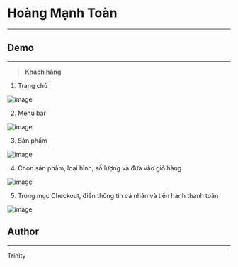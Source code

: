 # Hoàng Mạnh Toàn
---
## **Demo** 
---
> **Khách hàng**
1. Trang chủ 

![image](https://user-images.githubusercontent.com/53229758/172412202-94730a5e-7398-4174-a488-392495e33ec7.png)


2. Menu bar

![image](https://user-images.githubusercontent.com/53229758/172530538-872bbebf-c67b-47ac-aff8-7d3734b48c0a.png)

3. Sản phẩm

![image](https://user-images.githubusercontent.com/53229758/172412605-1f099276-ee92-449d-a63a-566de4306a76.png)

4. Chọn sản phẩm, loại hình, số lượng và đưa vào giỏ hàng

![image](https://user-images.githubusercontent.com/53229758/172412688-5ac0b85a-2bc2-4391-9b37-3a90ea826aa4.png)

5. Trong mục Checkout, điền thông tin cá nhân và tiến hành thanh toán 

![image](https://user-images.githubusercontent.com/53229758/172527754-9226e599-4ad0-4fbc-ad29-27557b20c931.png)

## **Author**
---
Trinity
